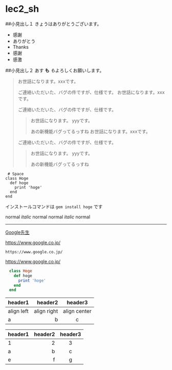 # lec2_sh

##小見出し１
きょうはありがとうございます。

- 感謝
- ありがとう
- Thanks
- 感謝
 -  感激

##小見出し２
あす **も** *も*よろしくお願いします。
> お世話になります。xxxです。
> 
> ご連絡いただいた、バグの件ですが、仕様です。
> お世話になります。xxxです。
> 
> ご連絡いただいた、バグの件ですが、仕様です。
>> お世話になります。 yyyです。
>> 
>> あの新機能バグってるっすね
> お世話になります。xxxです。
> 
> ご連絡いただいた、バグの件ですが、仕様です。
>> お世話になります。 yyyです。
>> 
>> あの新機能バグってるっすね

     # Space
    class Hoge
      def hoge
        print 'hoge'
      end
    end
    
 インストールコマンドは `gem install hoge` です
 
 normal *italic* normal
normal _italic_ normal
***
[Google先生](https://www.google.co.jp/)

https://www.google.co.jp/

    https://www.google.co.jp/  

https://www.google.co.jp/

~~~ruby
　class Hoge
　  def hoge
　    print 'hoge'
　  end
　end
~~~

|header1|header2|header3|
|:--|--:|:--:|
|align left|align right|align center|
|a|b|c|

|header1|header2|header3|
|:--|--:|:--:|
|1|2|3|
|a|b|c|
|e|f|g|



